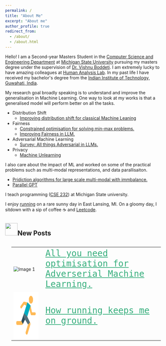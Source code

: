 ```yaml
---
permalink: /
title: "About Me"
excerpt: "About me"
author_profile: true
redirect_from: 
  - /about/
  - /about.html
---
```

Hello! I am a Second-year Masters Student in the [Computer Science and Engineering Department](http://www.cse.msu.edu) at [Michigan State University](http://www.msu.edu/) pursuing my masters degree under the supervision of [Dr. Vishnu Boddeti](http://vishnu.boddeti.net/). I am extremely lucky to have amazing colleagues at [Human Analysis Lab](https://hal.cse.msu.edu/). In my past life I have received my bachelor's degree from the [Indian Institute of Technology, Guwahati, India](https://www.iitg.ac.in/). 

My research goal broadly speaking is to understand and improve the generalisation in Machine Learning. One way to look at my works is that a generalised model will perform better on all the tasks. 

- Distribution Shift 
    - [Improving distribution shift for classical Machine Leaning](https://sachit3022.github.io/files/Pattern_Recognition.pdf)
- Fairness
    - [Constrained optimisation for solving min-max problems.](https://sachit3022.github.io/files/Optimisation.pdf)
    - [Improving Fairness in LLM.](https://sachit3022.github.io/files/Fairness_LLM.pdf)
- Adversarial Machine Learning
   - [Survey: All things Adversarial in LLMs.](https://sachit3022.github.io/blog/)
- Privacy
    - [Machine Unlearning](https://sachit3022.github.io/files/Unlearning.pdf)



I also care about the impact of ML and worked on some of the practical problems such as multi-modal representations, and data parallisaiton.   

- [Pridiction algorithms for large scale multi-modal with immbalance.](https://sachit3022.github.io/blog/)
 - [Parallel GPT](https://github.com/sachit3022/pGPT/blob/master/Report.pdf)





I teach programming ([CSE 232](https://sachit3022.github.io/teaching/2023-fall)) at Michigan State university. 

I enjoy [running](https://sachit3022.github.io/other-blog/posts/running/ ) on a rare sunny day in East Lansing, MI. On a gloomy day, I sitdown with a sip of coffee ☕ and [Leetcode](https://leetcode.com/u/sachit3022/).  


<h2><img src="https://sachit3022.github.io/images/image.png" width="40" height="40">New Posts</h2>

<div style="display: flex; align-items: center;">
<div style="margin-left: 20px;">
<table style="border: none;">
<tr style="border: none;">
    <td style="border: none;"><img src="https://sachit3022.github.io/other-blog/posts/adv_opt/IMG_894ED9BDAD53-1.jpeg" alt="Image 1" width="250" height="150"> 
</td>
    <td style="border: none; color:red; font-family:Monospace; font-size:2em;"> <a href="https://sachit3022.github.io/other-blog/posts/adv_opt/ " style="color:#36AE7C;">All you need optimisation for Adverserial Machine Learning.</a>  </td>
</tr >
<tr style="border: none;">
    <td style="border: none; "><img src="../images/image-1.png" alt="Image 1" width="250" height="150"></td>
    <td style="border: none; font-family:Monospace; font-size:2em "> <a href="https://sachit3022.github.io/other-blog/posts/running/ " style="color:#36AE7C;">How running keeps me on ground.</a>  </td>
</tr >

</table>
</div>
</div>